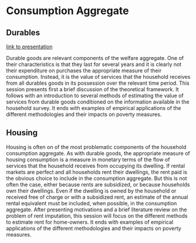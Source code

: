 # Consumption Aggregate

## Durables
[link to presentation](https://randrescastaneda.github.io/Poverty_workshop/durables#1)

Durable goods are relevant components of the welfare aggregate. One of their characteristics is that they last for several years and it is clearly not their expenditure on purchases the appropriate measure of their consumption. Instead, it is the value of services that the household receives from all durables goods in its possession over the relevant time period.
This session presents first a brief discussion of the theoretical framework. It follows with an introduction to several methods of estimating the value of services from durable goods conditioned on the information available in the household survey. It ends with examples of empirical applications of the different methodologies and their impacts on poverty measures.


## Housing

Housing is often on of the most problematic components of the household consumption aggregate. As with durable goods, the appropriate measure of housing consumption is a measure in monetary terms of the flow of services that the household receives from occupying its dwelling.  If rental markets are perfect and all households rent their dwellings, the rent paid is the obvious choice to include in the consumption aggregate. But this is not often the case, either because rents are subsidized, or because households own their dwellings. Even if the dwelling is owned by the household or received free of charge or with a subsidized rent, an estimate of the annual rental equivalent must be included, when possible, in the consumption aggregate.
After presenting motivations and a brief literature review on the problem of rent imputation, this session will focus on the different methods to estimate rent for home-owners. It ends with examples of empirical applications of the different methodologies and their impacts on poverty measures.
